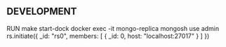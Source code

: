 ## DEVELOPMENT

RUN make start-dock
docker exec -it mongo-replica mongosh
use admin
rs.initiate({
\_id: "rs0",
members: [
{ _id: 0, host: "localhost:27017" }
]
})
